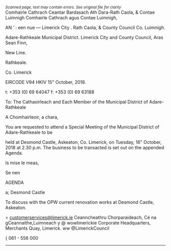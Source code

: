*<small>Scanned page, text may contain errors. See original file for clarity</small>*  
Comhairle Cathrach Ceantar Bardasach Ath Dara-Rath Caola,
& Contae Luimnigh Comhairle Cathrach agus Contae Luimnigh,

AN ‘ : een nue
— Limerick City . Rath Caola,
& County Council Co. Luimnigh.

Adare-Rathkeale Municipal District.
Limerick City and County Council,
Aras Sean Finn,

New Line.

Rathkeale.

Co. Limerick

EIRCODE V94 HKIV
15" October, 2018.

t: +353 (0) 69 64047
f: +353 (0) 69 63188

To: The Cathaoirleach and Each Member of the Municipal District of Adare-
Rathkeale

A Chomhairleoir, a chara,

You are requested to attend a Special Meeting of the Municipal District of Adare-Rathkeale to be

held at Desmond Castle, Askeaton, Co. Limerick, on Tuesday, 16" October, 2018 at 2.30 p.m. The
business to be transacted is set out on the appended Agenda.

Is mise le meas,

Se nen

AGENDA

a; Desmond Castle

To discuss with the OPW current renovation works at Desmond Castle, Askeaton.

= customerservices@limerick.ie
Ceanncheathru Chorparaideach, Cé na gCeannaithe,Luimneach y @ wowlimerickie
Corporate Headquarters, Merchants Quay, Limerick. ww @LimerickCouncil

{ 061 - 556 000

---
